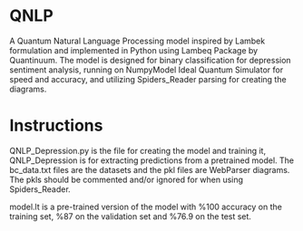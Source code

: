 # QNLP

A Quantum Natural Language Processing model inspired by Lambek formulation and implemented in Python using Lambeq Package by Quantinuum. The model is designed for binary
classification for depression sentiment analysis, running on NumpyModel Ideal Quantum Simulator for speed and accuracy, and utilizing Spiders_Reader parsing for creating
the diagrams.

# Instructions
QNLP_Depression.py is the file for creating the model and training it, QNLP_Depression is for extracting predictions from a pretrained model. The bc_data.txt files are the datasets and the pkl files are WebParser diagrams. The pkls should be commented and/or ignored for when using Spiders_Reader.

model.lt is a pre-trained version of the model with %100 accuracy on the training set, %87 on the validation set and %76.9 on the test set.
